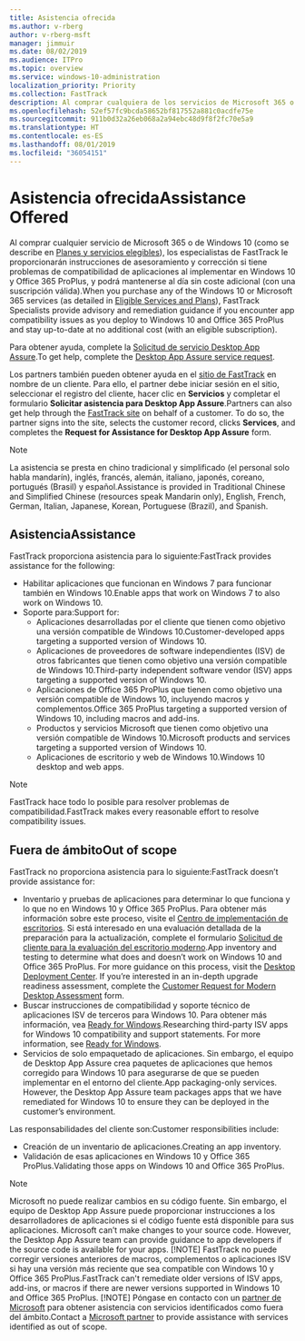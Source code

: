 ```yaml
---
title: Asistencia ofrecida
ms.author: v-rberg
author: v-rberg-msft
manager: jimmuir
ms.date: 08/02/2019
ms.audience: ITPro
ms.topic: overview
ms.service: windows-10-administration
localization_priority: Priority
ms.collection: FastTrack
description: Al comprar cualquiera de los servicios de Microsoft 365 o de Windows 10, los especialistas de FastTrack le proporcionarán ayuda con el asesoramiento y la corrección para implementar en Windows 10 y Office 365 ProPlus y mantenerse al día sin costo adicional (con una suscripción válida).
ms.openlocfilehash: 52ef57fc9bcda58652bf817552a881c0acdfe75e
ms.sourcegitcommit: 911b0d32a26eb068a2a94ebc48d9f8f2fc70e5a9
ms.translationtype: HT
ms.contentlocale: es-ES
ms.lasthandoff: 08/01/2019
ms.locfileid: "36054151"
---
```

# <a name="assistance-offered"></a><span data-ttu-id="e192b-103">Asistencia ofrecida</span><span class="sxs-lookup"><span data-stu-id="e192b-103">Assistance Offered</span></span>  

<span data-ttu-id="e192b-104">Al comprar cualquier servicio de Microsoft 365 o de Windows 10 (como se describe en [Planes y servicios elegibles](M365-eligible-services-and-plans.md)), los especialistas de FastTrack le proporcionarán instrucciones de asesoramiento y corrección si tiene problemas de compatibilidad de aplicaciones al implementar en Windows 10 y Office 365 ProPlus, y podrá mantenerse al día sin coste adicional (con una suscripción válida).</span><span class="sxs-lookup"><span data-stu-id="e192b-104">When you purchase any of the Windows 10 or Microsoft 365 services (as detailed in [Eligible Services and Plans](M365-eligible-services-and-plans.md)), FastTrack Specialists provide advisory and remediation guidance if you encounter app compatibility issues as you deploy to Windows 10 and Office 365 ProPlus and stay up-to-date at no additional cost (with an eligible subscription).</span></span>

<span data-ttu-id="e192b-105">Para obtener ayuda, complete la [Solicitud de servicio Desktop App Assure](https://go.microsoft.com/fwlink/?linkid=2022721).</span><span class="sxs-lookup"><span data-stu-id="e192b-105">To get help, complete the [Desktop App Assure service request](https://go.microsoft.com/fwlink/?linkid=2022721).</span></span>

<span data-ttu-id="e192b-p101">Los partners también pueden obtener ayuda en el [sitio de FastTrack](https://go.microsoft.com/fwlink/?linkid=780698) en nombre de un cliente. Para ello, el partner debe iniciar sesión en el sitio, seleccionar el registro del cliente, hacer clic en **Servicios** y completar el formulario **Solicitar asistencia para Desktop App Assure**.</span><span class="sxs-lookup"><span data-stu-id="e192b-p101">Partners can also get help through the [FastTrack site](https://go.microsoft.com/fwlink/?linkid=780698) on behalf of a customer. To do so, the partner signs into the site, selects the customer record, clicks **Services**, and completes the **Request for Assistance for Desktop App Assure** form.</span></span>

> [!NOTE]
> <span data-ttu-id="e192b-108">La asistencia se presta en chino tradicional y simplificado (el personal solo habla mandarín), inglés, francés, alemán, italiano, japonés, coreano, portugués (Brasil) y español.</span><span class="sxs-lookup"><span data-stu-id="e192b-108">Assistance is provided in Traditional Chinese and Simplified Chinese (resources speak Mandarin only), English, French, German, Italian, Japanese, Korean, Portuguese (Brazil), and Spanish.</span></span> 

## <a name="assistance"></a><span data-ttu-id="e192b-109">Asistencia</span><span class="sxs-lookup"><span data-stu-id="e192b-109">Assistance</span></span>

<span data-ttu-id="e192b-110">FastTrack proporciona asistencia para lo siguiente:</span><span class="sxs-lookup"><span data-stu-id="e192b-110">FastTrack provides assistance for the following:</span></span>
- <span data-ttu-id="e192b-111">Habilitar aplicaciones que funcionan en Windows 7 para funcionar también en Windows 10.</span><span class="sxs-lookup"><span data-stu-id="e192b-111">Enable apps that work on Windows 7 to also work on Windows 10.</span></span>
- <span data-ttu-id="e192b-112">Soporte para:</span><span class="sxs-lookup"><span data-stu-id="e192b-112">Support for:</span></span>
    - <span data-ttu-id="e192b-113">Aplicaciones desarrolladas por el cliente que tienen como objetivo una versión compatible de Windows 10.</span><span class="sxs-lookup"><span data-stu-id="e192b-113">Customer-developed apps targeting a supported version of Windows 10.</span></span>
    - <span data-ttu-id="e192b-114">Aplicaciones de proveedores de software independientes (ISV) de otros fabricantes que tienen como objetivo una versión compatible de Windows 10.</span><span class="sxs-lookup"><span data-stu-id="e192b-114">Third-party independent software vendor (ISV) apps targeting a supported version of Windows 10.</span></span>
    - <span data-ttu-id="e192b-115">Aplicaciones de Office 365 ProPlus que tienen como objetivo una versión compatible de Windows 10, incluyendo macros y complementos.</span><span class="sxs-lookup"><span data-stu-id="e192b-115">Office 365 ProPlus targeting a supported version of Windows 10, including macros and add-ins.</span></span>
    - <span data-ttu-id="e192b-116">Productos y servicios Microsoft que tienen como objetivo una versión compatible de Windows 10.</span><span class="sxs-lookup"><span data-stu-id="e192b-116">Microsoft products and services targeting a supported version of Windows 10.</span></span>
    - <span data-ttu-id="e192b-117">Aplicaciones de escritorio y web de Windows 10.</span><span class="sxs-lookup"><span data-stu-id="e192b-117">Windows 10 desktop and web apps.</span></span>
> [!NOTE]
> <span data-ttu-id="e192b-118">FastTrack hace todo lo posible para resolver problemas de compatibilidad.</span><span class="sxs-lookup"><span data-stu-id="e192b-118">FastTrack makes every reasonable effort to resolve compatibility issues.</span></span> 

## <a name="out-of-scope"></a><span data-ttu-id="e192b-119">Fuera de ámbito</span><span class="sxs-lookup"><span data-stu-id="e192b-119">Out of scope</span></span>

<span data-ttu-id="e192b-120">FastTrack no proporciona asistencia para lo siguiente:</span><span class="sxs-lookup"><span data-stu-id="e192b-120">FastTrack doesn’t provide assistance for:</span></span>
- <span data-ttu-id="e192b-p102">Inventario y pruebas de aplicaciones para determinar lo que funciona y lo que no en Windows 10 y Office 365 ProPlus. Para obtener más información sobre este proceso, visite el [Centro de implementación de escritorios](https://go.microsoft.com/fwlink/?linkid=2080140). Si está interesado en una evaluación detallada de la preparación para la actualización, complete el formulario [Solicitud de cliente para la evaluación del escritorio moderno](https://go.microsoft.com/fwlink/?linkid=2053818).</span><span class="sxs-lookup"><span data-stu-id="e192b-p102">App inventory and testing to determine what does and doesn’t work on Windows 10 and Office 365 ProPlus. For more guidance on this process, visit the [Desktop Deployment Center](https://go.microsoft.com/fwlink/?linkid=2080140). If you’re interested in an in-depth upgrade readiness assessment, complete the [Customer Request for Modern Desktop Assessment](https://go.microsoft.com/fwlink/?linkid=2053818) form.</span></span>
- <span data-ttu-id="e192b-p103">Buscar instrucciones de compatibilidad y soporte técnico de aplicaciones ISV de terceros para Windows 10. Para obtener más información, vea [Ready for Windows](https://go.microsoft.com/fwlink/?linkid=2054580).</span><span class="sxs-lookup"><span data-stu-id="e192b-p103">Researching third-party ISV apps for Windows 10 compatibility and support statements. For more information, see [Ready for Windows](https://go.microsoft.com/fwlink/?linkid=2054580).</span></span>
- <span data-ttu-id="e192b-p104">Servicios de solo empaquetado de aplicaciones. Sin embargo, el equipo de Desktop App Assure crea paquetes de aplicaciones que hemos corregido para Windows 10 para asegurarse de que se pueden implementar en el entorno del cliente.</span><span class="sxs-lookup"><span data-stu-id="e192b-p104">App packaging-only services. However, the Desktop App Assure team packages apps that we have remediated for Windows 10 to ensure they can be deployed in the customer’s environment.</span></span>

<span data-ttu-id="e192b-128">Las responsabilidades del cliente son:</span><span class="sxs-lookup"><span data-stu-id="e192b-128">Customer responsibilities include:</span></span>
- <span data-ttu-id="e192b-129">Creación de un inventario de aplicaciones.</span><span class="sxs-lookup"><span data-stu-id="e192b-129">Creating an app inventory.</span></span>
- <span data-ttu-id="e192b-130">Validación de esas aplicaciones en Windows 10 y Office 365 ProPlus.</span><span class="sxs-lookup"><span data-stu-id="e192b-130">Validating those apps on Windows 10 and Office 365 ProPlus.</span></span>
> [!NOTE]
> <span data-ttu-id="e192b-p105">Microsoft no puede realizar cambios en su código fuente. Sin embargo, el equipo de Desktop App Assure puede proporcionar instrucciones a los desarrolladores de aplicaciones si el código fuente está disponible para sus aplicaciones. </span><span class="sxs-lookup"><span data-stu-id="e192b-p105">Microsoft can’t make changes to your source code. However, the Desktop App Assure team can provide guidance to app developers if the source code is available for your apps. </span></span>[!NOTE]
> <span data-ttu-id="e192b-p106">FastTrack no puede corregir versiones anteriores de macros, complementos o aplicaciones ISV si hay una versión más reciente que sea compatible con Windows 10 y Office 365 ProPlus.</span><span class="sxs-lookup"><span data-stu-id="e192b-p106">FastTrack can't remediate older versions of ISV apps, add-ins, or macros if there are newer versions supported in Windows 10 and Office 365 ProPlus. </span></span>[!NOTE]
> <span data-ttu-id="e192b-134">Póngase en contacto con un [partner de Microsoft](https://go.microsoft.com/fwlink/?linkid=2080150) para obtener asistencia con servicios identificados como fuera del ámbito.</span><span class="sxs-lookup"><span data-stu-id="e192b-134">Contact a [Microsoft partner](https://go.microsoft.com/fwlink/?linkid=2080150) to provide assistance with services identified as out of scope.</span></span>
